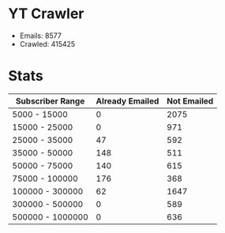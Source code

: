 # YT Crawler
- Emails: 8577
- Crawled: 415425

# Stats
| Subscriber Range  | Already Emailed | Not Emailed |
|-------|-------|-------|
| 5000 - 15000 | 0 | 2075 |
| 15000 - 25000 | 0 | 971 |
| 25000 - 35000 | 47 | 592 |
| 35000 - 50000 | 148 | 511 |
| 50000 - 75000 | 140 | 615 |
| 75000 - 100000 | 176 | 368 |
| 100000 - 300000 | 62 | 1647 |
| 300000 - 500000 | 0 | 589 |
| 500000 - 1000000 | 0 | 636 |
